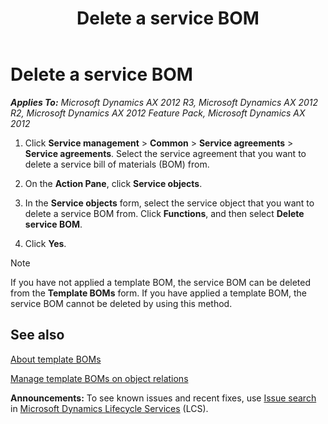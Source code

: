 ﻿---
title: Delete a service BOM
TOCTitle: Delete a service BOM
ms:assetid: 7bd79c68-2281-483c-aaa9-12d3f3dc6414
ms:mtpsurl: https://technet.microsoft.com/en-us/library/Aa571368(v=AX.60)
ms:contentKeyID: 44431418
ms.date: 04/18/2014
mtps_version: v=AX.60
_tocRel: gg232212(v=ax.60)/toc.json
f1_keywords:
- delete
- service
- bill of materials
---

# Delete a service BOM 


_**Applies To:** Microsoft Dynamics AX 2012 R3, Microsoft Dynamics AX 2012 R2, Microsoft Dynamics AX 2012 Feature Pack, Microsoft Dynamics AX 2012_

1.  Click **Service management** \> **Common** \> **Service agreements** \> **Service agreements**. Select the service agreement that you want to delete a service bill of materials (BOM) from.

2.  On the **Action Pane**, click **Service objects**.

3.  In the **Service objects** form, select the service object that you want to delete a service BOM from. Click **Functions**, and then select **Delete service BOM**.

4.  Click **Yes**.


> [!NOTE]
> <P>If you have not applied a template BOM, the service BOM can be deleted from the <STRONG>Template BOMs</STRONG> form. If you have applied a template BOM, the service BOM cannot be deleted by using this method.</P>



## See also

[About template BOMs](about-template-boms.md)

[Manage template BOMs on object relations](manage-template-boms-on-object-relations.md)

  
**Announcements:** To see known issues and recent fixes, use [Issue search](http://go.microsoft.com/fwlink/?linkid=389258) in [Microsoft Dynamics Lifecycle Services](http://go.microsoft.com/fwlink/?linkid=306505) (LCS).

